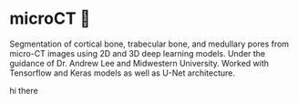 # microCT 🦴
Segmentation of cortical bone, trabecular bone, and medullary pores from micro-CT images using 2D and 3D deep learning models.   Under the guidance of Dr. Andrew Lee and Midwestern University.  Worked with Tensorflow and Keras models as well as U-Net architecture. 


hi there